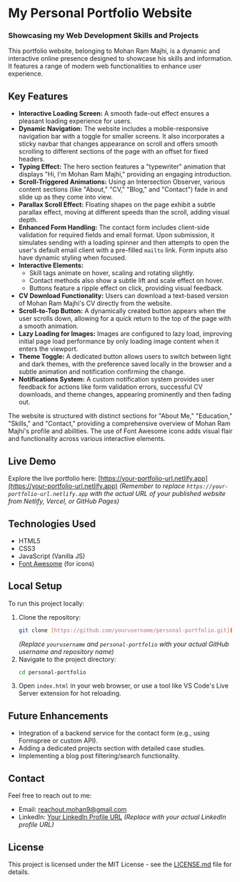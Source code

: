 # My Personal Portfolio Website
### Showcasing my Web Development Skills and Projects

This portfolio website, belonging to Mohan Ram Majhi, is a dynamic and interactive online presence designed to showcase his skills and information. It features a range of modern web functionalities to enhance user experience.

## Key Features

* **Interactive Loading Screen:** A smooth fade-out effect ensures a pleasant loading experience for users.
* **Dynamic Navigation:** The website includes a mobile-responsive navigation bar with a toggle for smaller screens. It also incorporates a sticky navbar that changes appearance on scroll and offers smooth scrolling to different sections of the page with an offset for fixed headers.
* **Typing Effect:** The hero section features a "typewriter" animation that displays "Hi, I'm Mohan Ram Majhi," providing an engaging introduction.
* **Scroll-Triggered Animations:** Using an Intersection Observer, various content sections (like "About," "CV," "Blog," and "Contact") fade in and slide up as they come into view.
* **Parallax Scroll Effect:** Floating shapes on the page exhibit a subtle parallax effect, moving at different speeds than the scroll, adding visual depth.
* **Enhanced Form Handling:** The contact form includes client-side validation for required fields and email format. Upon submission, it simulates sending with a loading spinner and then attempts to open the user's default email client with a pre-filled `mailto` link. Form inputs also have dynamic styling when focused.
* **Interactive Elements:**
    * Skill tags animate on hover, scaling and rotating slightly.
    * Contact methods also show a subtle lift and scale effect on hover.
    * Buttons feature a ripple effect on click, providing visual feedback.
* **CV Download Functionality:** Users can download a text-based version of Mohan Ram Majhi's CV directly from the website.
* **Scroll-to-Top Button:** A dynamically created button appears when the user scrolls down, allowing for a quick return to the top of the page with a smooth animation.
* **Lazy Loading for Images:** Images are configured to lazy load, improving initial page load performance by only loading image content when it enters the viewport.
* **Theme Toggle:** A dedicated button allows users to switch between light and dark themes, with the preference saved locally in the browser and a subtle animation and notification confirming the change.
* **Notifications System:** A custom notification system provides user feedback for actions like form validation errors, successful CV downloads, and theme changes, appearing prominently and then fading out.

The website is structured with distinct sections for "About Me," "Education," "Skills," and "Contact," providing a comprehensive overview of Mohan Ram Majhi's profile and abilities. The use of Font Awesome icons adds visual flair and functionality across various interactive elements.

## Live Demo
Explore the live portfolio here: [https://your-portfolio-url.netlify.app](https://your-portfolio-url.netlify.app)
*(Remember to replace `https://your-portfolio-url.netlify.app` with the actual URL of your published website from Netlify, Vercel, or GitHub Pages)*

## Technologies Used
* HTML5
* CSS3
* JavaScript (Vanilla JS)
* [Font Awesome](https://fontawesome.com/) (for icons)

## Local Setup
To run this project locally:

1.  Clone the repository:
    ```bash
    git clone [https://github.com/yourusername/personal-portfolio.git](https://github.com/yourusername/personal-portfolio.git)
    ```
    *(Replace `yourusername` and `personal-portfolio` with your actual GitHub username and repository name)*
2.  Navigate to the project directory:
    ```bash
    cd personal-portfolio
    ```
3.  Open `index.html` in your web browser, or use a tool like VS Code's Live Server extension for hot reloading.

## Future Enhancements
* Integration of a backend service for the contact form (e.g., using Formspree or custom API).
* Adding a dedicated projects section with detailed case studies.
* Implementing a blog post filtering/search functionality.

## Contact
Feel free to reach out to me:

* Email: [reachout.mohan9@gmail.com](mailto:reachout.mohan9@gmail.com)
* LinkedIn: [Your LinkedIn Profile URL](https://www.linkedin.com/in/your-profile-url) *(Replace with your actual LinkedIn profile URL)*

## License
This project is licensed under the MIT License - see the [LICENSE.md](LICENSE.md) file for details.
